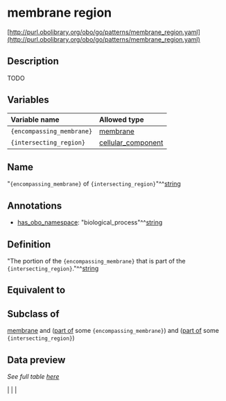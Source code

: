 # membrane region

[http://purl.obolibrary.org/obo/go/patterns/membrane_region.yaml](http://purl.obolibrary.org/obo/go/patterns/membrane_region.yaml)

## Description

TODO




## Variables

| Variable name | Allowed type |
|:--------------|:-------------|
| `{encompassing_membrane}` | [membrane](http://purl.obolibrary.org/obo/GO_0016020) |
| `{intersecting_region}` | [cellular_component](http://purl.obolibrary.org/obo/GO_0005575) |

## Name

"`{encompassing_membrane}` of `{intersecting_region}`"^^[string](http://www.w3.org/2001/XMLSchema#string)

## Annotations

- [has_obo_namespace](http://www.geneontology.org/formats/oboInOwl#hasOBONamespace): "biological_process"^^[string](http://www.w3.org/2001/XMLSchema#string)

## Definition

"The portion of the `{encompassing_membrane}` that is part of the `{intersecting_region}`."^^[string](http://www.w3.org/2001/XMLSchema#string)

## Equivalent to



## Subclass of

[membrane](http://purl.obolibrary.org/obo/GO_0016020)  and ([part of](http://purl.obolibrary.org/obo/BFO_0000050) some `{encompassing_membrane}`)  and ([part of](http://purl.obolibrary.org/obo/BFO_0000050) some `{intersecting_region}`)




## Data preview

*See full table [here](https://github.com/geneontology/go-ontology/tree/master/src/design_patterns/membrane_region.tsv)*

|  |
|


